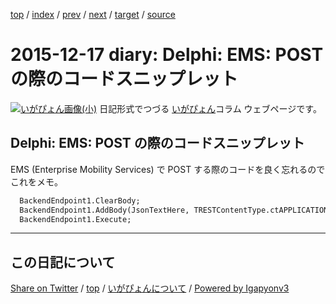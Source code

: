 [top](../index.html) 
 / [index](index.html) 
 / [prev](ig151203.html) 
 / [next](ig151218.html) 
 / [target](https://igapyon.github.io/diary/2015/ig151217.html) 
 / [source](https://github.com/igapyon/diary/blob/master/2015/ig151217.src.md) 

2015-12-17 diary: Delphi: EMS: POST の際のコードスニップレット
=====================================================================================================
[![いがぴょん画像(小)](https://igapyon.github.io/diary/images/iga200306s.jpg "いがぴょん")](https://igapyon.github.io/diary/memo/memoigapyon.html) 日記形式でつづる [いがぴょん](https://igapyon.github.io/diary/memo/memoigapyon.html)コラム ウェブページです。

## Delphi: EMS: POST の際のコードスニップレット

EMS (Enterprise Mobility Services) で POST する際のコードを良く忘れるのでこれをメモ。

```pascal
  BackendEndpoint1.ClearBody;
  BackendEndpoint1.AddBody(JsonTextHere, TRESTContentType.ctAPPLICATION_JSON);
  BackendEndpoint1.Execute;
```


----------------------------------------------------------------------------------------------------

## この日記について

[Share on Twitter](https://twitter.com/intent/tweet?hashtags=igapyon%2Cdiary%2C%E3%81%84%E3%81%8C%E3%81%B4%E3%82%87%E3%82%93&text=Delphi%3A+EMS%3A+POST+%E3%81%AE%E9%9A%9B%E3%81%AE%E3%82%B3%E3%83%BC%E3%83%89%E3%82%B9%E3%83%8B%E3%83%83%E3%83%97%E3%83%AC%E3%83%83%E3%83%88&url=https%3A%2F%2Figapyon.github.io%2Fdiary%2F2015%2Fig151217.html) / [top](../index.html) / [いがぴょんについて](https://igapyon.github.io/diary/memo/memoigapyon.html) / [Powered by Igapyonv3](https://github.com/igapyon/igapyonv3)

